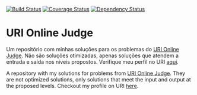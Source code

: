 [![Build Status](https://travis-ci.org/denylsonmelo/uri-online-judge.svg?branch=master)](https://travis-ci.org/denylsonmelo/uri-online-judge) [![Coverage Status](https://coveralls.io/repos/github/denylsonmelo/uri-online-judge/badge.svg?branch=master)](https://coveralls.io/github/denylsonmelo/uri-online-judge?branch=master) [![Dependency Status](https://www.versioneye.com/user/projects/587d691820bf410043662bc0/badge.svg?style=flat-square)](https://www.versioneye.com/user/projects/587d691820bf410043662bc0)

# URI Online Judge
Um repositório com minhas soluções para os problemas do [URI Online Judge].
Não são soluções otimizadas, apenas soluções que atendem a entrada e saída nos niveis propostos.
Verifique meu perfil no URI [aqui].

A repository with my solutions for problems from [URI Online Judge].
They are not optimized solutions, only solutions that meet the input and output at the proposed levels.
Checkout my profile on URI [here].

[URI Online Judge]: https://www.urionlinejudge.com.br/
[aqui]: https://www.urionlinejudge.com.br/judge/pt/profile/140762
[here]: https://www.urionlinejudge.com.br/judge/pt/profile/140762
